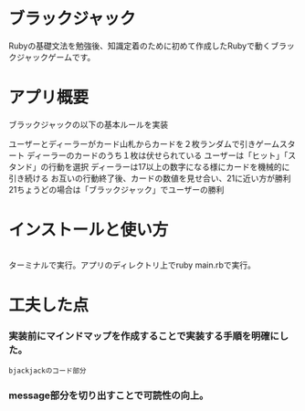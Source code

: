 # ブラックジャック
Rubyの基礎文法を勉強後、知識定着のために初めて作成したRubyで動くブラックジャックゲームです。

# アプリ概要
ブラックジャックの以下の基本ルールを実装

ユーザーとディーラーがカード山札からカードを２枚ランダムで引きゲームスタート
ディーラーのカードのうち１枚は伏せられている
ユーザーは「ヒット」「スタンド」の行動を選択
ディーラーは17以上の数字になる様にカードを機械的に引き続ける
お互いの行動終了後、カードの数値を見せ合い、21に近い方が勝利
21ちょうどの場合は「ブラックジャック」でユーザーの勝利

# インストールと使い方
```

```
ターミナルで実行。アプリのディレクトリ上でruby main.rbで実行。

# 工夫した点
### 実装前にマインドマップを作成することで実装する手順を明確にした。

```
bjackjackのコード部分
```

### message部分を切り出すことで可読性の向上。

```
```

